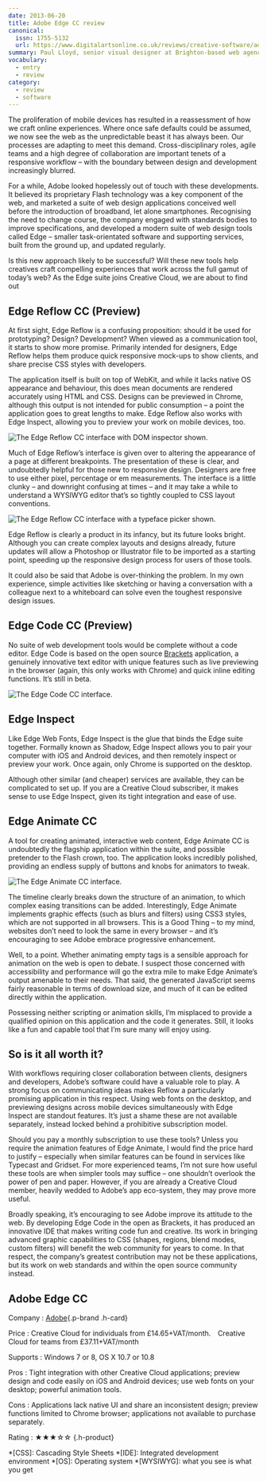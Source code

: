 ```yaml
---
date: 2013-06-20
title: Adobe Edge CC review
canonical:
  issn: 1755-5132
  url: https://www.digitalartsonline.co.uk/reviews/creative-software/adobe-edge-review/
summary: Paul Lloyd, senior visual designer at Brighton-based web agency Clearleft, is impressed with Adobe’s new web design software tools – but it faces strong competition.
vocabulary:
  - entry
  - review
category:
  - review
  - software
---
```


The proliferation of mobile devices has resulted in a reassessment of how we craft online experiences. Where once safe defaults could be assumed, we now see the web as the unpredictable beast it has always been. Our processes are adapting to meet this demand. Cross-disciplinary roles, agile teams and a high degree of collaboration are important tenets of a responsive workflow – with the boundary between design and development increasingly blurred.

For a while, Adobe looked hopelessly out of touch with these developments. It believed its proprietary Flash technology was a key component of the web, and marketed a suite of web design applications conceived well before the introduction of broadband, let alone smartphones. Recognising the need to change course, the company engaged with standards bodies to improve specifications, and developed a modern suite of web design tools called Edge – smaller task-orientated software and supporting services, built from the ground up, and updated regularly.

Is this new approach likely to be successful? Will these new tools help creatives craft compelling experiences that work across the full gamut of today’s web? As the Edge suite joins Creative Cloud, we are about to find out

## Edge Reflow CC (Preview)

At first sight, Edge Reflow is a confusing proposition: should it be used for prototyping? Design? Development? When viewed as a communication tool, it starts to show more promise. Primarily intended for designers, Edge Reflow helps them produce quick responsive mock-ups to show clients, and share precise CSS styles with developers.

The application itself is built on top of WebKit, and while it lacks native OS appearance and behaviour, this does mean documents are rendered accurately using HTML and CSS. Designs can be previewed in Chrome, although this output is not intended for public consumption – a point the application goes to great lengths to make. Edge Reflow also works with Edge Inspect, allowing you to preview your work on mobile devices, too.

![The Edge Reflow CC interface with DOM inspector shown.](../media/2013/171/a1/edge_reflow_css_panel.png "For developers seeking code, CSS styles can be copied from Edge Reflow’s DOM inspector.")

Much of Edge Reflow’s interface is given over to altering the appearance of a page at different breakpoints. The presentation of these is clear, and undoubtedly helpful for those new to responsive design. Designers are free to use either pixel, percentage or em measurements. The interface is a little clunky – and downright confusing at times – and it may take a while to understand a WYSIWYG editor that’s so tightly coupled to CSS layout conventions.

![The Edge Reflow CC interface with a typeface picker shown.](../media/2013/171/a1/edge_reflow_web_fonts.png "Edge Reflow includes integration with Edge Web Fonts, with TypeKit support coming soon. Selecting fonts can be a little tedious, but being able to use web fonts in a desktop application is a compelling feature.")

Edge Reflow is clearly a product in its infancy, but its future looks bright. Although you can create complex layouts and designs already, future updates will allow a Photoshop or Illustrator file to be imported as a starting point, speeding up the responsive design process for users of those tools.

It could also be said that Adobe is over-thinking the problem. In my own experience, simple activities like sketching or having a conversation with a colleague next to a whiteboard can solve even the toughest responsive design issues.

## Edge Code CC (Preview)

No suite of web development tools would be complete without a code editor. Edge Code is based on the open source [Brackets][1] application, a genuinely innovative text editor with unique features such as live previewing in the browser (again, this only works with Chrome) and quick inline editing functions. It’s still in beta.

![The Edge Code CC interface.](../media/2013/171/a1/edge_code_quick_edit.png "Edge Code feature innovative editing features, such as inline editing of CSS within an HTML document.")

## Edge Inspect

Like Edge Web Fonts, Edge Inspect is the glue that binds the Edge suite together. Formally known as Shadow, Edge Inspect allows you to pair your computer with iOS and Android devices, and then remotely inspect or preview your work. Once again, only Chrome is supported on the desktop.

Although other similar (and cheaper) services are available, they can be complicated to set up. If you are a Creative Cloud subscriber, it makes sense to use Edge Inspect, given its tight integration and ease of use.

## Edge Animate CC

A tool for creating animated, interactive web content, Edge Animate CC is undoubtedly the flagship application within the suite, and possible pretender to the Flash crown, too. The application looks incredibly polished, providing an endless supply of buttons and knobs for animators to tweak.

![The Edge Animate CC interface.](../media/2013/171/a1/edge_animate_tutorial.png "While Edge Animate’s interface appears overwhelming, the included tutorials will help you get started in no time.")

The timeline clearly breaks down the structure of an animation, to which complex easing transitions can be added. Interestingly, Edge Animate implements graphic effects (such as blurs and filters) using CSS3 styles, which are not supported in all browsers. This is a Good Thing – to my mind, websites don’t need to look the same in every browser – and it’s encouraging to see Adobe embrace progressive enhancement.

Well, to a point. Whether animating empty tags is a sensible approach for animation on the web is open to debate. I suspect those concerned with accessibility and performance will go the extra mile to make Edge Animate’s output amenable to their needs. That said, the generated JavaScript seems fairly reasonable in terms of download size, and much of it can be edited directly within the application.

Possessing neither scripting or animation skills, I’m misplaced to provide a qualified opinion on this application and the code it generates. Still, it looks like a fun and capable tool that I’m sure many will enjoy using.

## So is it all worth it?

With workflows requiring closer collaboration between clients, designers and developers, Adobe’s software could have a valuable role to play. A strong focus on communicating ideas makes Reflow a particularly promising application in this respect. Using web fonts on the desktop, and previewing designs across mobile devices simultaneously with Edge Inspect are standout features. It’s just a shame these are not available separately, instead locked behind a prohibitive subscription model.

Should you pay a monthly subscription to use these tools? Unless you require the animation features of Edge Animate, I would find the price hard to justify – especially when similar features can be found in services like Typecast and Gridset. For more experienced teams, I’m not sure how useful these tools are when simpler tools may suffice – one shouldn’t overlook the power of pen and paper. However, if you are already a Creative Cloud member, heavily wedded to Adobe’s app eco-system, they may prove more useful.

Broadly speaking, it’s encouraging to see Adobe improve its attitude to the web. By developing Edge Code in the open as Brackets, it has produced an innovative IDE that makes writing code fun and creative. Its work in bringing advanced graphic capabilities to CSS (shapes, regions, blend modes, custom filters) will benefit the web community for years to come. In that respect, the company’s greatest contribution may not be these applications, but its work on web standards and within the open source community instead.

## Adobe Edge CC

Company
: [Adobe](http://html.adobe.com/edge/){.p-brand .h-card}

Price
: <data class="p-price" value="14.65">Creative Cloud for individuals from £14.65&#8203;+VAT&#8203;/month</data>.&#8195;<data class="p-price" value="37.11">Creative Cloud for teams from £37.11&#8203;+VAT&#8203;/month</data>

Supports
: Windows 7 or 8, OS X 10.7 or 10.8

Pros
: Tight integration with other Creative Cloud applications; preview design and code easily on iOS and Android devices; use web fonts on your desktop; powerful animation tools.

Cons
: Applications lack native UI and share an inconsistent design; preview functions limited to Chrome browser; applications not available to purchase separately.

Rating
: <data class="p-rating" value="3">★★★☆☆</data>
{.h-product}

[1]: http://brackets.io

*[CSS]: Cascading Style Sheets
*[IDE]: Integrated development environment
*[OS]: Operating system
*[WYSIWYG]: what you see is what you get
